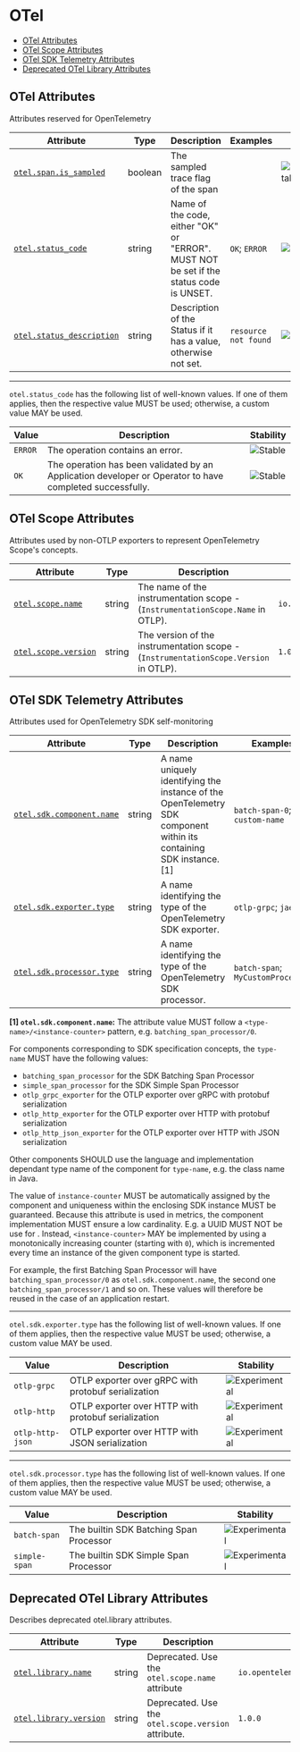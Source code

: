 <!--- Hugo front matter used to generate the website version of this page:
--->

<!-- NOTE: THIS FILE IS AUTOGENERATED. DO NOT EDIT BY HAND. -->
<!-- see templates/registry/markdown/attribute_namespace.md.j2 -->

# OTel

- [OTel Attributes](#otel-attributes)
- [OTel Scope Attributes](#otel-scope-attributes)
- [OTel SDK Telemetry Attributes](#otel-sdk-telemetry-attributes)
- [Deprecated OTel Library Attributes](#deprecated-otel-library-attributes)

## OTel Attributes

Attributes reserved for OpenTelemetry

| Attribute | Type | Description | Examples | Stability |
|---|---|---|---|---|
| <a id="otel-span-is-sampled" href="#otel-span-is-sampled">`otel.span.is_sampled`</a> | boolean | The sampled trace flag of the span |  | ![Experimental](https://img.shields.io/badge/-experimental-blue) |
| <a id="otel-status-code" href="#otel-status-code">`otel.status_code`</a> | string | Name of the code, either "OK" or "ERROR". MUST NOT be set if the status code is UNSET. | `OK`; `ERROR` | ![Stable](https://img.shields.io/badge/-stable-lightgreen) |
| <a id="otel-status-description" href="#otel-status-description">`otel.status_description`</a> | string | Description of the Status if it has a value, otherwise not set. | `resource not found` | ![Stable](https://img.shields.io/badge/-stable-lightgreen) |

---

`otel.status_code` has the following list of well-known values. If one of them applies, then the respective value MUST be used; otherwise, a custom value MAY be used.

| Value  | Description | Stability |
|---|---|---|
| `ERROR` | The operation contains an error. | ![Stable](https://img.shields.io/badge/-stable-lightgreen) |
| `OK` | The operation has been validated by an Application developer or Operator to have completed successfully. | ![Stable](https://img.shields.io/badge/-stable-lightgreen) |

## OTel Scope Attributes

Attributes used by non-OTLP exporters to represent OpenTelemetry Scope's concepts.

| Attribute | Type | Description | Examples | Stability |
|---|---|---|---|---|
| <a id="otel-scope-name" href="#otel-scope-name">`otel.scope.name`</a> | string | The name of the instrumentation scope - (`InstrumentationScope.Name` in OTLP). | `io.opentelemetry.contrib.mongodb` | ![Stable](https://img.shields.io/badge/-stable-lightgreen) |
| <a id="otel-scope-version" href="#otel-scope-version">`otel.scope.version`</a> | string | The version of the instrumentation scope - (`InstrumentationScope.Version` in OTLP). | `1.0.0` | ![Stable](https://img.shields.io/badge/-stable-lightgreen) |

## OTel SDK Telemetry Attributes

Attributes used for OpenTelemetry SDK self-monitoring

| Attribute | Type | Description | Examples | Stability |
|---|---|---|---|---|
| <a id="otel-sdk-component-name" href="#otel-sdk-component-name">`otel.sdk.component.name`</a> | string | A name uniquely identifying the instance of the OpenTelemetry SDK component within its containing SDK instance. [1] | `batch-span-0`; `custom-name` | ![Experimental](https://img.shields.io/badge/-experimental-blue) |
| <a id="otel-sdk-exporter-type" href="#otel-sdk-exporter-type">`otel.sdk.exporter.type`</a> | string | A name identifying the type of the OpenTelemetry SDK exporter. | `otlp-grpc`; `jaeger` | ![Experimental](https://img.shields.io/badge/-experimental-blue) |
| <a id="otel-sdk-processor-type" href="#otel-sdk-processor-type">`otel.sdk.processor.type`</a> | string | A name identifying the type of the OpenTelemetry SDK processor. | `batch-span`; `MyCustomProcessor` | ![Experimental](https://img.shields.io/badge/-experimental-blue) |

**[1] `otel.sdk.component.name`:** The attribute value MUST follow a `<type-name>/<instance-counter>` pattern, e.g. `batching_span_processor/0`.

For components corresponding to SDK specification concepts, the `type-name` MUST have the following values:

* `batching_span_processor` for the SDK Batching Span Processor
* `simple_span_processor` for the SDK Simple Span Processor
* `otlp_grpc_exporter` for the OTLP exporter over gRPC with protobuf serialization
* `otlp_http_exporter` for the OTLP exporter over HTTP with protobuf serialization
* `otlp_http_json_exporter` for the OTLP exporter over HTTP with JSON serialization

Other components SHOULD use the language and implementation dependant type name of the component for `type-name`, e.g. the class name in Java.

The value of `instance-counter` MUST be automatically assigned by the component and uniqueness within the enclosing SDK instance MUST be guaranteed.
Because this attribute is used in metrics, the component implementation MUST ensure a low cardinality. E.g. a UUID MUST NOT be use for <instance-counter>.
Instead, `<instance-counter>` MAY be implemented by using a monotonically increasing counter (starting with `0`), which is incremented every time an
instance of the given component type is started.

For example, the first Batching Span Processor will have `batching_span_processor/0` as `otel.sdk.component.name`, the second one `batching_span_processor/1` and so on.
These values will therefore be reused in the case of an application restart.

---

`otel.sdk.exporter.type` has the following list of well-known values. If one of them applies, then the respective value MUST be used; otherwise, a custom value MAY be used.

| Value  | Description | Stability |
|---|---|---|
| `otlp-grpc` | OTLP exporter over gRPC with protobuf serialization | ![Experimental](https://img.shields.io/badge/-experimental-blue) |
| `otlp-http` | OTLP exporter over HTTP with protobuf serialization | ![Experimental](https://img.shields.io/badge/-experimental-blue) |
| `otlp-http-json` | OTLP exporter over HTTP with JSON serialization | ![Experimental](https://img.shields.io/badge/-experimental-blue) |

---

`otel.sdk.processor.type` has the following list of well-known values. If one of them applies, then the respective value MUST be used; otherwise, a custom value MAY be used.

| Value  | Description | Stability |
|---|---|---|
| `batch-span` | The builtin SDK Batching Span Processor | ![Experimental](https://img.shields.io/badge/-experimental-blue) |
| `simple-span` | The builtin SDK Simple Span Processor | ![Experimental](https://img.shields.io/badge/-experimental-blue) |

## Deprecated OTel Library Attributes

Describes deprecated otel.library attributes.

| Attribute | Type | Description | Examples | Stability |
|---|---|---|---|---|
| <a id="otel-library-name" href="#otel-library-name">`otel.library.name`</a> | string | Deprecated. Use the `otel.scope.name` attribute | `io.opentelemetry.contrib.mongodb` | ![Deprecated](https://img.shields.io/badge/-deprecated-red)<br>Use the `otel.scope.name` attribute. |
| <a id="otel-library-version" href="#otel-library-version">`otel.library.version`</a> | string | Deprecated. Use the `otel.scope.version` attribute. | `1.0.0` | ![Deprecated](https://img.shields.io/badge/-deprecated-red)<br>Use the `otel.scope.version` attribute. |

